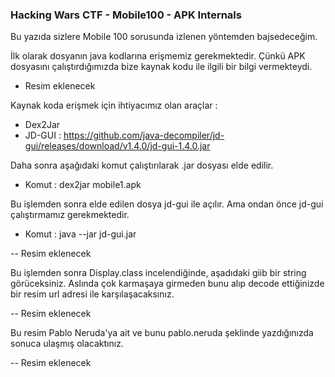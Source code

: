 ### Hacking Wars CTF - Mobile100 - APK Internals

Bu yazıda sizlere Mobile 100 sorusunda izlenen yöntemden bajsedeceğim.

İlk olarak dosyanın java kodlarına erişmemiz gerekmektedir. Çünkü APK dosyasını çalıştırdığımızda bize kaynak kodu ile ilgili bir bilgi vermekteydi.

- Resim eklenecek

Kaynak koda erişmek için ihtiyacımız olan araçlar : 

* Dex2Jar
* JD-GUI   : https://github.com/java-decompiler/jd-gui/releases/download/v1.4.0/jd-gui-1.4.0.jar

Daha sonra aşağıdaki komut çalıştırılarak .jar dosyası elde edilir.

* Komut : dex2jar mobile1.apk

Bu işlemden sonra elde edilen dosya jd-gui ile açılır. Ama ondan önce jd-gui çalıştırmamız gerekmektedir.

* Komut : java --jar jd-gui.jar

-- Resim eklenecek

Bu işlemden sonra Display.class incelendiğinde, aşadıdaki giib bir string görüceksiniz. Aslında çok karmaşaya girmeden bunu alıp decode ettiğinizde bir resim url adresi ile karşılaşacaksınız.

-- Resim eklenecek

Bu resim  Pablo Neruda'ya ait ve bunu pablo.neruda şeklinde yazdığınızda sonuca ulaşmış olacaktınız.

-- Resim eklenecek
